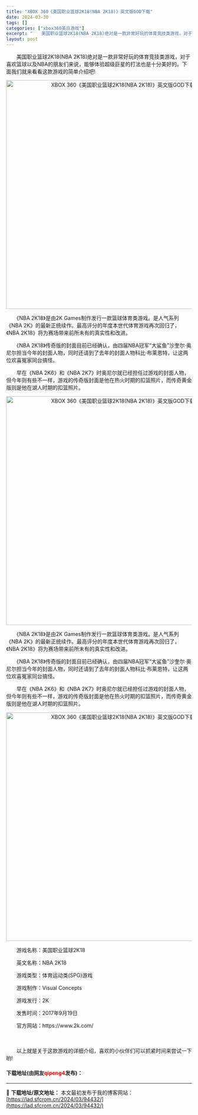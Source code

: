 ```yaml
---
title: "XBOX 360《美国职业篮球2K18(NBA 2K18)》英文版GOD下载"
date: 2024-03-30
tags: []
categories: ["xbox360英日游戏"]
excerpt: "　　美国职业篮球2K18(NBA 2K18)绝对是一款非常好玩的体育竞技类游戏，对于喜欢篮球以及NBA的朋友们来说，能够体验超级巨星的打法也是十分美好的。下面我们就来看看这款游戏的简单介绍吧! 　　《NBA 2K18》是由2K Games制作发行一款篮球体育类游戏。是人气系列《NBA 2K》的最新正&hellip;"
layout: post
---
```


 <p>　　美国职业篮球2K18(NBA 2K18)绝对是一款非常好玩的体育竞技类游戏，对于喜欢篮球以及NBA的朋友们来说，能够体验超级巨星的打法也是十分美好的。下面我们就来看看这款游戏的简单介绍吧!</p> <p align="center"><img align="" src="https://lad.sfcrom.cn/wp-content/uploads/2024/03/20240330_6607d8767e905.webp" style="border-width: 0px; border-style: solid; width: 618px;" alt="XBOX 360《美国职业篮球2K18(NBA 2K18)》英文版GOD下载" /></p> <p>　　《NBA 2K18》是由2K Games制作发行一款篮球体育类游戏。是人气系列《NBA 2K》的最新正统续作。最高评分的年度本世代体育游戏再次回归了，《NBA 2K18》将为赛场带来前所未有的真实性和改进。</p> <p>　　《NBA 2K18》传奇版的封面目前已经确认，由四届NBA冠军&ldquo;大鲨鱼&rdquo;沙奎尔&middot;奥尼尔担当今年的封面人物，同时还请到了去年的封面人物科比&middot;布莱恩特，让这两位欢喜冤家同台搞怪。</p> <p>　　早在《NBA 2K6》和《NBA 2K7》时奥尼尔就已经担任过游戏的封面人物，但今年则有些不一样，游戏的传奇版封面是他在热火时期的扣篮照片，而传奇黄金版则是他在湖人时期的扣篮照片。</p> <p align="center"><img align="" src="https://lad.sfcrom.cn/wp-content/uploads/2024/03/20240330_6607d8770c340.webp" style="border-width: 0px; border-style: solid; width: 618px;" alt="XBOX 360《美国职业篮球2K18(NBA 2K18)》英文版GOD下载" /></p> <p>　　《NBA 2K18》是由2K Games制作发行一款篮球体育类游戏。是人气系列《NBA 2K》的最新正统续作。最高评分的年度本世代体育游戏再次回归了，《NBA 2K18》将为赛场带来前所未有的真实性和改进。</p> <p>　　《NBA 2K18》传奇版的封面目前已经确认，由四届NBA冠军&ldquo;大鲨鱼&rdquo;沙奎尔&middot;奥尼尔担当今年的封面人物，同时还请到了去年的封面人物科比&middot;布莱恩特，让这两位欢喜冤家同台搞怪。</p> <p>　　早在《NBA 2K6》和《NBA 2K7》时奥尼尔就已经担任过游戏的封面人物，但今年则有些不一样，游戏的传奇版封面是他在热火时期的扣篮照片，而传奇黄金版则是他在湖人时期的扣篮照片。</p> <p align="center"><img align="" src="https://lad.sfcrom.cn/wp-content/uploads/2024/03/20240330_6607d877aad90.webp" style="border-width: 0px; border-style: solid; width: 618px;" alt="XBOX 360《美国职业篮球2K18(NBA 2K18)》英文版GOD下载" /></p> <p>　　游戏名称：美国职业篮球2K18</p> <p>　　英文名称：NBA 2K18</p> <p>　　游戏类型：体育运动类(SPG)游戏</p> <p>　　游戏制作：Visual Concepts</p> <p>　　游戏发行：2K</p> <p>　　发售时间：2017年9月19日</p> <p>　　官方网站：https://www.2k.com/</p> <p>　　</p> <p>　　以上就是关于这款游戏的详细介绍，喜欢的小伙伴们可以抓紧时间来尝试一下哟!</p> <p><h4>下载地址(由网友<font color="red">qipeng4</font>发布)：</h4></p> 

---
📖 **下载地址/原文地址：** 本文最初发布于我的博客网站：[https://lad.sfcrom.cn/2024/03/94432/](https://lad.sfcrom.cn/2024/03/94432/)
